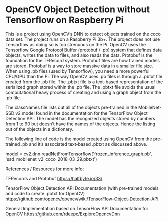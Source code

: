 # OpenCV Object Detection without Tensorflow on Raspberry Pi

This is a project using OpenCV’s DNN to detect objects 
trained on the coco data set. The project runs on a 
Raspberry Pi 3b+. The project does not use Tensorflow 
as doing so is too strenuous on the Pi. OpenCV uses the 
Tensorflow Google Protocol Buffer (protobuf / .pb) 
system that defines data objects, writes the data to 
files, and also reads the data. Protobuf is the 
foundation for the TFRecord system. Protobuf files are 
how trained models are stored. Protobuf is a way to 
store massive data in a smaller file size. When using 
.pb files (used by Tensorflow), you need a more powerful 
CPU/GPU than the Pi. The way OpenCV uses .pb files is 
through a .pbtxt file created from the .pb file. The 
.pbtxt file is a text-based representation of the 
serialized graph stored within the .pb file. The .pbtxt 
file avoids the usual computational heavy process of 
creating and using a graph object from the .pb file. 

The classNames file lists out all of the objects 
pre-trained in the MobileNet-SSD v2 model found in the 
documentation for the TensorFlow Object Detection API. 
The model has the recognized objects stored by numbers 
from 1 to 90 but doesn’t have the names of the objects. 
Hence the listing out of the objects in a dictionary. 

The following line of code is the model created using 
OpenCV from the pre-trained .pb and it’s associated 
text-based .pbtxt as discussed above.

model = cv2.dnn.readNetFromTensorflow('frozen_inference_graph.pb', 'ssd_mobilenet_v2_coco_2018_03_29.pbtxt')





References / Resources for more info:

TFRecords and Protobuf
https://halfbyte.io/33/

TensorFlow Object Detection API  Documentation (with pre-trained models and code to create .pbtxt for OpenCV)
https://github.com/opencv/opencv/wiki/TensorFlow-Object-Detection-API

General Implementation based on TensorFlow API Documentation for OpenCV
https://github.com/rdeepc/ExploreOpencvDnn
